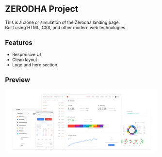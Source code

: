 # ZERODHA Project

This is a clone or simulation of the Zerodha landing page.  
Built using HTML, CSS, and other modern web technologies.

## Features
- Responsive UI
- Clean layout
- Logo and hero section

## Preview

![Landing](landing.png)

